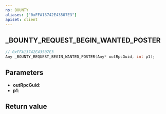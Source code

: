 ```yaml
---
ns: BOUNTY
aliases: ["0xFFA13742E43507E3"]
apiset: client
---
```

## _BOUNTY_REQUEST_BEGIN_WANTED_POSTER

```c
// 0xFFA13742E43507E3
Any _BOUNTY_REQUEST_BEGIN_WANTED_POSTER(Any* outRpcGuid, int p1);
```


## Parameters
* **outRpcGuid**:
* **p1**:

## Return value